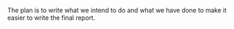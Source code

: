 The plan is to write what we intend to do and what we have done to make it easier to write the final report.

